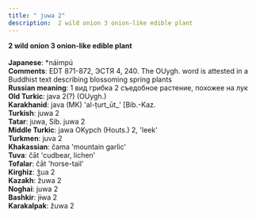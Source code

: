```yaml
---
title: " juwa 2"
description:  2 wild onion 3 onion-like edible plant
---
```

<p data-pagefind-weight="0.5">
<strong> 2 wild onion 3 onion-like edible plant</strong><br><br>
<strong>Japanese</strong>:  *náimpú<br>
<strong>Comments</strong>:  EDT 871-872, ЭСТЯ 4, 240. The OUygh. word is attested in a Buddhist text describing blossoming spring plants<br>
<strong>Russian meaning</strong>:  1 вид грибка 2 съедобное растение, похожее на лук<br>
<strong>Old Turkic</strong>:  java 2(?) (OUygh.)<br>
<strong>Karakhanid</strong>:  java (MK) 'al-ṭurt_ūt_' [Bib.-Kaz.<br>
<strong>Turkish</strong>:  juwa 2<br>
<strong>Tatar</strong>:  juwa, Sib. juwa 2<br>
<strong>Middle Turkic</strong>:  jawa OKypch (Houts.) 2, 'leek'<br>
<strong>Turkmen</strong>:  juva 2<br>
<strong>Khakassian</strong>:  čama 'mountain garlic'<br>
<strong>Tuva</strong>:  čāt 'cudbear, lichen'<br>
<strong>Tofalar</strong>:  čāt 'horse-tail'<br>
<strong>Kirghiz</strong>:  ǯua 2<br>
<strong>Kazakh</strong>:  žuwa 2<br>
<strong>Noghai</strong>:  juwa 2<br>
<strong>Bashkir</strong>:  jɨwa 2<br>
<strong>Karakalpak</strong>:  žuwa 2<br>

</p>
